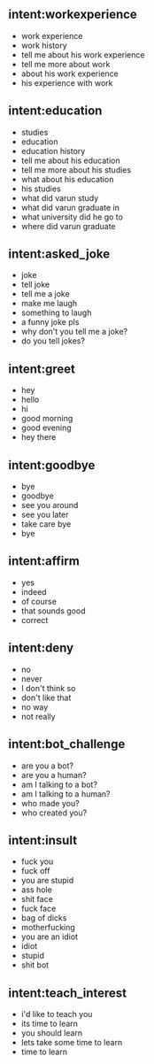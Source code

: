 ## intent:workexperience
- work experience
- work history
- tell me about his work experience
- tell me more about work
- about his work experience
- his experience with work

## intent:education
- studies
- education
- education history
- tell me about his education
- tell me more about his studies
- what about his education
- his studies
- what did varun study
- what did varun graduate in
- what university did he go to
- where did varun graduate

## intent:asked_joke
- joke
- tell joke
- tell me a joke
- make me laugh
- something to laugh
- a funny joke pls
- why don't you tell me a joke?
- do you tell jokes?

## intent:greet
- hey
- hello
- hi
- good morning
- good evening
- hey there

## intent:goodbye
- bye
- goodbye
- see you around
- see you later
- take care bye
- bye

## intent:affirm
- yes
- indeed
- of course
- that sounds good
- correct

## intent:deny
- no
- never
- I don't think so
- don't like that
- no way
- not really

## intent:bot_challenge
- are you a bot?
- are you a human?
- am I talking to a bot?
- am I talking to a human?
- who made you?
- who created you?

## intent:insult
- fuck you
- fuck off
- you are stupid
- ass hole
- shit face
- fuck face
- bag of dicks
- motherfucking
- you are an idiot
- idiot
- stupid
- shit bot

## intent:teach_interest
- i'd like to teach you
- its time to learn
- you should learn
- lets take some time to learn
- time to learn